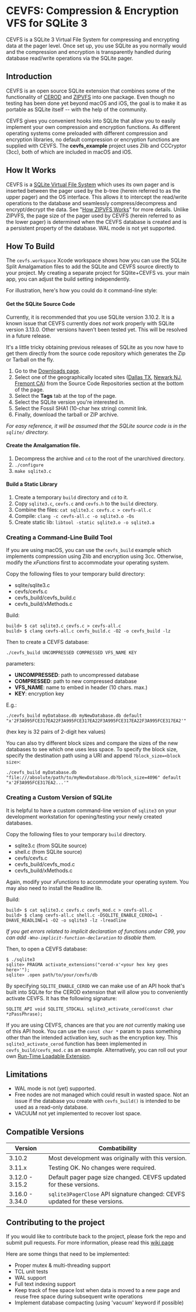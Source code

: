 # CEVFS: Compression & Encryption VFS for SQLite 3
CEVFS is a SQLite 3 Virtual File System for compressing and encrypting data at the pager level. Once set up, you use SQLite as you normally would and the compression and encryption is transparently handled during database read/write operations via the SQLite pager.

## Introduction
CEVFS is an open source SQLite extension that combines some of the functionality of [CEROD](http://www.sqlite.org/cerod/doc/trunk/www/index.wiki) and [ZIPVFS](http://www.sqlite.org/zipvfs/doc/trunk/www/index.wiki) into one package. Even though no testing has been done yet beyond macOS and iOS, the goal is to make it as portable as SQLite itself -- with the help of the community.

CEVFS gives you convenient hooks into SQLite that allow you to easily implement your own compression and encryption functions. As different operating systems come preloaded with different compression and encryption libraries, no default compression or encryption functions are supplied with CEVFS. The **cevfs_example** project uses Zlib and CCCryptor (3cc), both of which are included in macOS and iOS.

## How It Works
CEVFS is a [SQLite Virtual File System](http://www.sqlite.org/vfs.html) which uses its own pager and is inserted between the pager used by the b-tree (herein referred to as the upper pager) and the OS interface. This allows it to intercept the read/write operations to the database and seamlessly compress/decompress and encrypt/decrypt the data. See "[How ZIPVFS Works](http://www.sqlite.org/zipvfs/doc/trunk/www/howitworks.wiki)" for more details. Unlike ZIPVFS, the page size of the pager used by CEVFS (herein referred to as the lower pager) is determined when the CEVFS database is created and is a persistent property of the database. WAL mode is not yet supported.

## How To Build
The `cevfs.workspace` Xcode workspace shows how you can use the SQLite Split Amalgamation files to add the SQLite and CEVFS source directly to your project. My creating a separate project for SQlite+CEVFS vs. your main app, you can adjust the build setting independently.

For illustration, here's how you could do it command-line style:

#### Get the SQLite Source Code
Currently, it is recommended that you use SQLite version 3.10.2. It is a known issue that CEVFS currently does _not_ work properly with SQLite version 3.13.0. Other versions haven't been tested yet. This will be resolved in a future release.

It's a little tricky obtaining previous releases of SQLite as you now have to get them directly from the source code repository which generates the Zip or Tarball on the fly.

1. Go to the [Downloads page](http://www.sqlite.org/download.html).
1. Select one of the geographically located sites ([Dallas TX](http://www.sqlite.org/cgi/src), [Newark NJ](http://www2.sqlite.org/cgi/src), [Fremont CA](http://www3.sqlite.org/cgi/src)) from the Source Code Repositories section at the bottom of the page.
1. Select the **Tags** tab at the top of the page.
1. Select the SQLite version you're interested in.
1. Select the Fossil SHA1 (10-char hex string) commit link.
1. Finally, download the tarball or ZIP archive.

_For easy reference, it will be assumed that the SQLite source code is in the `sqlite/` directory._

#### Create the Amalgamation file.
1. Decompress the archive and `cd` to the root of the unarchived directory.
1. `./configure`
1. `make sqlite3.c`

#### Build a Static Library
1. Create a temporary `build` directory and `cd` to it.
1. Copy `sqlite3.c`, `cevfs.c` and `cevfs.h` to the `build` directory.
1. Combine the files: `cat sqlite3.c cevfs.c > cevfs-all.c`
1. Compile: `clang -c cevfs-all.c -o sqlite3.o -Os`
1. Create static lib: `libtool -static sqlite3.o -o sqlite3.a`

### Creating a Command-Line Build Tool
If you are using macOS, you can use the `cevfs_build` example which implements compression using Zlib and encryption using 3cc. Otherwise, modify the _xFunctions_ first to accommodate your operating system.

Copy the following files to your temporary build directory:
- sqlite/sqlite3.c
- cevfs/cevfs.c
- cevfs\_build/cevfs\_build.c
- cevfs_build/xMethods.c

Build:
```
build> $ cat sqlite3.c cevfs.c > cevfs-all.c
build> $ clang cevfs-all.c cevfs_build.c -O2 -o cevfs_build -lz
```

Then to create a CEVFS database:
```
./cevfs_build UNCOMPRESSED COMPRESSED VFS_NAME KEY
```

parameters:
- **UNCOMPRESSED**: path to uncompressed database
- **COMPRESSED**: path to new compressed database
- **VFS_NAME**: name to embed in header (10 chars. max.)
- **KEY**: encryption key

E.g.:

```
./cevfs_build myDatabase.db myNewDatabase.db default "x'2F3A995FCE317EA22F3A995FCE317EA22F3A995FCE317EA22F3A995FCE317EA2'"
```

(hex key is 32 pairs of 2-digit hex values)

You can also try different block sizes and compare the sizes of the new databases to see which one uses less space. To specify the block size, specify the destination path using a URI and append `?block_size=<block size>`:

```
./cevfs_build myDatabase.db "file:///absolute/path/to/myNewDatabase.db?block_size=4096" default "x'2F3A995FCE317EA2...'"
```

### Creating a Custom Version of SQLite
It is helpful to have a custom command-line version of `sqlite3` on your development workstation for opening/testing your newly created databases.

Copy the following files to your temporary `build` directory.
- sqlite3.c (from SQLite source)
- shell.c (from SQLite source)
- cevfs/cevfs.c
- cevfs_build/cevfs_mod.c
- cevfs_build/xMethods.c

Again, modify your _xFunctions_ to accommodate your operating system. You may also need to install the Readline lib.

Build:
```
build> $ cat sqlite3.c cevfs.c cevfs_mod.c > cevfs-all.c
build> $ clang cevfs-all.c shell.c -DSQLITE_ENABLE_CEROD=1 -DHAVE_READLINE=1 -O2 -o sqlite3 -lz -lreadline
```

_If you get errors related to implicit declaration of functions under C99, you can add `-Wno-implicit-function-declaration` to disable them._

Then, to open a CEVFS database:

```
$ ./sqlite3
sqlite> PRAGMA activate_extensions("cerod-x'<your hex key goes here>'");
sqlite> .open path/to/your/cevfs/db
```

By specifying `SQLITE_ENABLE_CEROD` we can make use of an API hook that's built into SQLite for the CEROD extension that will allow you to conveniently activate CEVFS. It has the following signature:

```
SQLITE_API void SQLITE_STDCALL sqlite3_activate_cerod(const char *zPassPhrase);
```

If you are using CEVFS, chances are that you are _not_ currently making use of this API hook. You can use the `const char *` param to pass something other than the intended activation key, such as the encryption key. This `sqlite3_activate_cerod` function has been implemented in `cevfs_build/cevfs_mod.c` as an example. Alternatively, you can roll out your own [Run-Time Loadable Extension](http://www.sqlite.org/loadext.html).

## Limitations

- WAL mode is not (yet) supported.
- Free nodes are not managed which could result in wasted space. Not an issue if the database you create with `cevfs_build()` is intended to be used as a read-only database.
- VACUUM not yet implemented to recover lost space.

## Compatible Versions

|Version|Combatibility|
|-|-|
|3.10.2|Most development was originally with this version.|
|3.11.x|Testing OK. No changes were required.|
|3.12.0 - 3.15.2|Default pager page size changed. CEVFS updated for these versions.|
|3.16.0 - 3.34.0|`sqlite3PagerClose` API signature changed: CEVFS updated for these versions.|

## Contributing to the project
If you would like to contribute back to the project, please fork the repo and submit pull requests. For more information, please read this [wiki page](https://github.com/ryanhomer/sqlite3-compression-encryption-vfs/wiki/Developing-in-Xcode)

Here are some things that need to be implemented:
- Proper mutex & multi-threading support
- TCL unit tests
- WAL support
- Full text indexing support
- Keep track of free space lost when data is moved to a new page and reuse free space during subsequent write operations
- Implement database compacting (using 'vacuum' keyword if possible)
